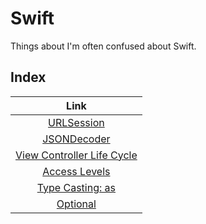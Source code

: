 # Swift

Things about I'm often confused about Swift.
<br>

## Index

|                           Link                            |
| :-------------------------------------------------------: |
|                [URLSession](urlSession.md)                |
|               [JSONDecoder](JSONDecoder.md)               |
| [View Controller Life Cycle](ViewController-LifeCycle.md) |
|             [Access Levels](Access-Levels.md)             |
|                 [Type Casting: as](as.md)                 |
|                  [Optional](optional.md)                  |
